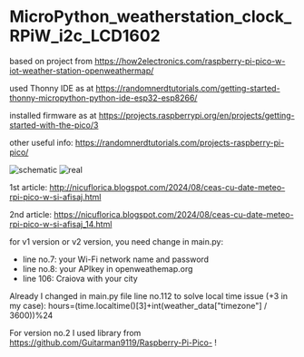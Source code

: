 # MicroPython_weatherstation_clock_RPiW_i2c_LCD1602
based on project from https://how2electronics.com/raspberry-pi-pico-w-iot-weather-station-openweathermap/

used Thonny IDE as at https://randomnerdtutorials.com/getting-started-thonny-micropython-python-ide-esp32-esp8266/

installed firmware as at https://projects.raspberrypi.org/en/projects/getting-started-with-the-pico/3

other useful info: https://randomnerdtutorials.com/projects-raspberry-pi-pico/

![schematic](https://blogger.googleusercontent.com/img/b/R29vZ2xl/AVvXsEil5gJXyv9T17ok5rb63Mfo6C1IBHG_IsvHhO8xzbZy_chHft5jRu0zATV-FepKYvg5JqyE9GqgMcJTwAQfToS2WuQ_8T8dbeLVi_MMS0GfuyPGjYdEODjpoZY6wgXEQASJIqIjQDVOPidBwOjn8Z2Mdrp-EtEm13SVdClQd4swbeTyMZ2nplezY8j658pe/s320/Raspberry-Pi-Pico-W-I2C-LCD.jpg)
![real](https://blogger.googleusercontent.com/img/b/R29vZ2xl/AVvXsEiIfKmHK60sE1x8mfg9HwNRGQOKhQ52EciZOX6ki8Q_6U6rBvnU00ojVfY93Y1FaMNI0_OUrArg3OBCUCziMERPGEUK4DICKvqRTFpkOpt-xzuZNvje0Xk3eqkR2_WRdOZJrKd1svdCdTfpulzsX_wxN4UQE8uXXy2ie-LZ4RCl32TGC5flN4KU0X3pbFeq/w200-h150/IMG_20240804_201715.jpg)

1st article: http://nicuflorica.blogspot.com/2024/08/ceas-cu-date-meteo-rpi-pico-w-si-afisaj.html

2nd article: https://nicuflorica.blogspot.com/2024/08/ceas-cu-date-meteo-rpi-pico-w-si-afisaj_14.html

for v1 version or v2 version, you need change in main.py:
- line no.7: your Wi-Fi network name and password
- line no.8: your APIkey in openweathemap.org 
- line 106: Craiova with your city

Already I changed in main.py file line no.112 to solve local time issue (+3 in my case):  hours=(time.localtime()[3]+int(weather_data["timezone"] / 3600))%24

For version no.2 I used library from https://github.com/Guitarman9119/Raspberry-Pi-Pico- !

